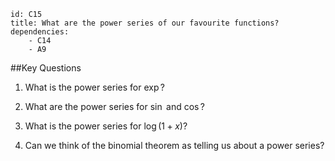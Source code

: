 ````
id: C15
title: What are the power series of our favourite functions?
dependencies: 
    - C14
    - A9
````
##Key Questions

1. What is the power series for $\exp$?

1. What are the power series for $\sin$ and $\cos$?

1. What is the power series for $\log(1+x)$?

1. Can we think of the binomial theorem as telling us about a power series?
    

